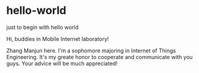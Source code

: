 # hello-world
just to begin with hello world


Hi, buddies in Mobile Internet laboratory!

Zhang Manjun here. I'm a sophomore majoring in Internet of Things Engineering.
It's my greate honor to cooperate and communicate with you guys. Your advice will be much appreciated!
